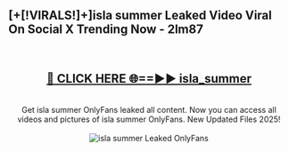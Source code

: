 <h2>[+[!VIRALS!]+]isla summer Leaked Video Viral On Social X Trending Now - 2lm87</h2>
<br>
<div align="center">
<h2><a href="https://libra.edu.pl?isla_summer" rel="nofollow">🔴 CLICK HERE 🌐==►► isla_summer</a></h2>
<br>
Get isla summer OnlyFans leaked all content. Now you can access all videos and pictures of isla summer OnlyFans. New Updated Files 2025!
<br>
<br>
<a href="https://libra.edu.pl?isla_summer" rel="nofollow" data-target="animated-image.originalLink"><img src="https://i.ibb.co.com/WyWwxjT/player-gif2.gif" alt="isla summer Leaked OnlyFans" style="max-width: 100%; display: inline-block;" data-target="animated-image.originalImage"></a>
</div>
<br>